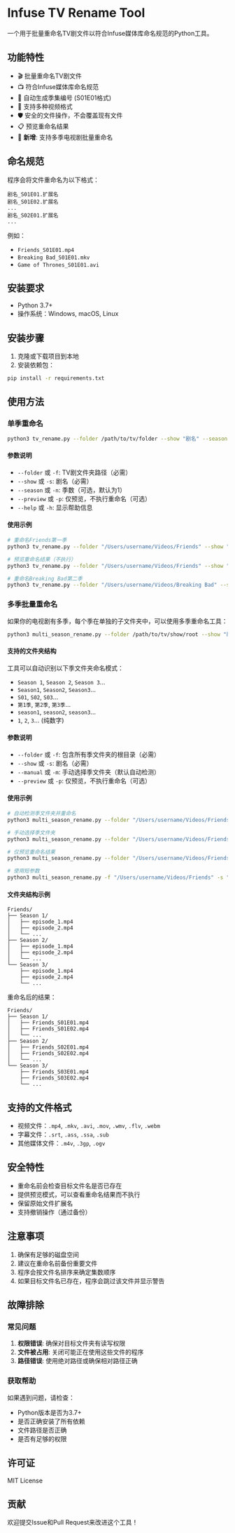 # Infuse TV Rename Tool

一个用于批量重命名TV剧文件以符合Infuse媒体库命名规范的Python工具。

## 功能特性

- 🎬 批量重命名TV剧文件
- 📺 符合Infuse媒体库命名规范
- 🔢 自动生成季集编号 (S01E01格式)
- 📁 支持多种视频格式
- 🛡️ 安全的文件操作，不会覆盖现有文件
- 📋 预览重命名结果
- 🌟 **新增**: 支持多季电视剧批量重命名

## 命名规范

程序会将文件重命名为以下格式：
```
剧名_S01E01.扩展名
剧名_S01E02.扩展名
...
剧名_S02E01.扩展名
...
```

例如：
- `Friends_S01E01.mp4`
- `Breaking Bad_S01E01.mkv`
- `Game of Thrones_S01E01.avi`

## 安装要求

- Python 3.7+
- 操作系统：Windows, macOS, Linux

## 安装步骤

1. 克隆或下载项目到本地
2. 安装依赖包：
```bash
pip install -r requirements.txt
```

## 使用方法

### 单季重命名

```bash
python3 tv_rename.py --folder /path/to/tv/folder --show "剧名" --season 1
```

#### 参数说明

- `--folder` 或 `-f`: TV剧文件夹路径（必需）
- `--show` 或 `-s`: 剧名（必需）
- `--season` 或 `-n`: 季数（可选，默认为1）
- `--preview` 或 `-p`: 仅预览，不执行重命名（可选）
- `--help` 或 `-h`: 显示帮助信息

#### 使用示例

```bash
# 重命名Friends第一季
python3 tv_rename.py --folder "/Users/username/Videos/Friends" --show "Friends" --season 1

# 预览重命名结果（不执行）
python3 tv_rename.py --folder "/Users/username/Videos/Friends" --show "Friends" --season 1 --preview

# 重命名Breaking Bad第二季
python3 tv_rename.py --folder "/Users/username/Videos/Breaking Bad" --show "Breaking Bad" --season 2
```

### 多季批量重命名

如果你的电视剧有多季，每个季在单独的子文件夹中，可以使用多季重命名工具：

```bash
python3 multi_season_rename.py --folder /path/to/tv/show/root --show "剧名"
```

#### 支持的文件夹结构

工具可以自动识别以下季文件夹命名模式：
- `Season 1`, `Season 2`, `Season 3`...
- `Season1`, `Season2`, `Season3`...
- `S01`, `S02`, `S03`...
- `第1季`, `第2季`, `第3季`...
- `season1`, `season2`, `season3`...
- `1`, `2`, `3`... (纯数字)

#### 参数说明

- `--folder` 或 `-f`: 包含所有季文件夹的根目录（必需）
- `--show` 或 `-s`: 剧名（必需）
- `--manual` 或 `-m`: 手动选择季文件夹（默认自动检测）
- `--preview` 或 `-p`: 仅预览，不执行重命名（可选）

#### 使用示例

```bash
# 自动检测季文件夹并重命名
python3 multi_season_rename.py --folder "/Users/username/Videos/Friends" --show "Friends"

# 手动选择季文件夹
python3 multi_season_rename.py --folder "/Users/username/Videos/Friends" --show "Friends" --manual

# 仅预览重命名结果
python3 multi_season_rename.py --folder "/Users/username/Videos/Friends" --show "Friends" --preview

# 使用短参数
python3 multi_season_rename.py -f "/Users/username/Videos/Friends" -s "Friends" -p
```

#### 文件夹结构示例

```
Friends/
├── Season 1/
│   ├── episode_1.mp4
│   ├── episode_2.mp4
│   └── ...
├── Season 2/
│   ├── episode_1.mp4
│   ├── episode_2.mp4
│   └── ...
└── Season 3/
    ├── episode_1.mp4
    ├── episode_2.mp4
    └── ...
```

重命名后的结果：
```
Friends/
├── Season 1/
│   ├── Friends_S01E01.mp4
│   ├── Friends_S01E02.mp4
│   └── ...
├── Season 2/
│   ├── Friends_S02E01.mp4
│   ├── Friends_S02E02.mp4
│   └── ...
└── Season 3/
    ├── Friends_S03E01.mp4
    ├── Friends_S03E02.mp4
    └── ...
```

## 支持的文件格式

- 视频文件：`.mp4`, `.mkv`, `.avi`, `.mov`, `.wmv`, `.flv`, `.webm`
- 字幕文件：`.srt`, `.ass`, `.ssa`, `.sub`
- 其他媒体文件：`.m4v`, `.3gp`, `.ogv`

## 安全特性

- 重命名前会检查目标文件名是否已存在
- 提供预览模式，可以查看重命名结果而不执行
- 保留原始文件扩展名
- 支持撤销操作（通过备份）

## 注意事项

1. 确保有足够的磁盘空间
2. 建议在重命名前备份重要文件
3. 程序会按文件名排序来确定集数顺序
4. 如果目标文件名已存在，程序会跳过该文件并显示警告

## 故障排除

### 常见问题

1. **权限错误**: 确保对目标文件夹有读写权限
2. **文件被占用**: 关闭可能正在使用这些文件的程序
3. **路径错误**: 使用绝对路径或确保相对路径正确

### 获取帮助

如果遇到问题，请检查：
- Python版本是否为3.7+
- 是否正确安装了所有依赖
- 文件路径是否正确
- 是否有足够的权限

## 许可证

MIT License

## 贡献

欢迎提交Issue和Pull Request来改进这个工具！ 